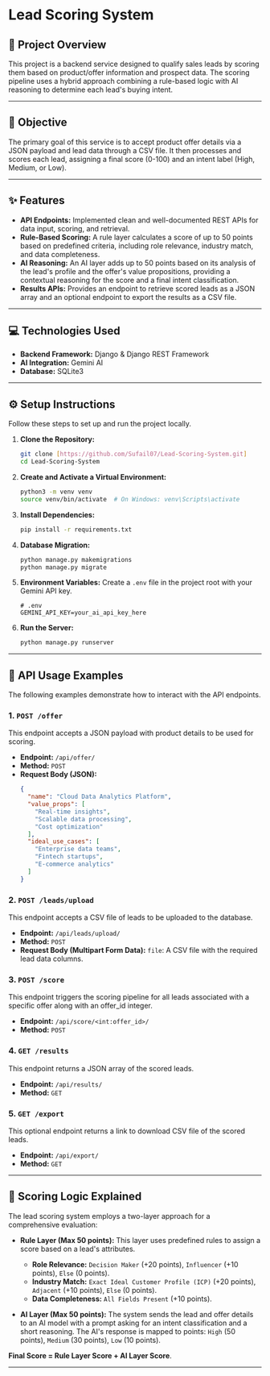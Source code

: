 # Lead Scoring System

## 🚀 Project Overview

This project is a backend service designed to qualify sales leads by scoring them based on product/offer information and prospect data. The scoring pipeline uses a hybrid approach combining a rule-based logic with AI reasoning to determine each lead's buying intent.

---

## 🎯 Objective

The primary goal of this service is to accept product offer details via a JSON payload and lead data through a CSV file. It then processes and scores each lead, assigning a final score (0-100) and an intent label (High, Medium, or Low).

---

## ✨ Features

* **API Endpoints:** Implemented clean and well-documented REST APIs for data input, scoring, and retrieval.
* **Rule-Based Scoring:** A rule layer calculates a score of up to 50 points based on predefined criteria, including role relevance, industry match, and data completeness.
* **AI Reasoning:** An AI layer adds up to 50 points based on its analysis of the lead's profile and the offer's value propositions, providing a contextual reasoning for the score and a final intent classification.
* **Results APIs:** Provides an endpoint to retrieve scored leads as a JSON array and an optional endpoint to export the results as a CSV file.

---

## 💻 Technologies Used

* **Backend Framework:** Django & Django REST Framework
* **AI Integration:** Gemini AI
* **Database:** SQLite3 

---

## ⚙️ Setup Instructions

Follow these steps to set up and run the project locally.

1.  **Clone the Repository:**
    ```bash
    git clone [https://github.com/Sufail07/Lead-Scoring-System.git]
    cd Lead-Scoring-System
    ```
2.  **Create and Activate a Virtual Environment:**
    ```bash
    python3 -m venv venv
    source venv/bin/activate  # On Windows: venv\Scripts\activate
    ```
3.  **Install Dependencies:**
    ```bash
    pip install -r requirements.txt
    ```
4.  **Database Migration:**
    ```bash
    python manage.py makemigrations
    python manage.py migrate
    ```
5.  **Environment Variables:** Create a `.env` file in the project root with your Gemini API key.
    ```
    # .env
    GEMINI_API_KEY=your_ai_api_key_here
    ```
6.  **Run the Server:**
    ```bash
    python manage.py runserver
    ```

---

## 🔗 API Usage Examples

The following examples demonstrate how to interact with the API endpoints.

### **1. `POST /offer`**

This endpoint accepts a JSON payload with product details to be used for scoring.

* **Endpoint:** `/api/offer/`
* **Method:** `POST`
* **Request Body (JSON):**
    ```json
    {
      "name": "Cloud Data Analytics Platform",
      "value_props": [
        "Real-time insights",
        "Scalable data processing",
        "Cost optimization"
      ],
      "ideal_use_cases": [
        "Enterprise data teams",
        "Fintech startups",
        "E-commerce analytics"
      ]
    }
    ```

### **2. `POST /leads/upload`**

This endpoint accepts a CSV file of leads to be uploaded to the database.

* **Endpoint:** `/api/leads/upload/`
* **Method:** `POST`
* **Request Body (Multipart Form Data):**
    `file`: A CSV file with the required lead data columns.

### **3. `POST /score`**

This endpoint triggers the scoring pipeline for all leads associated with a specific offer along with an offer_id integer.

* **Endpoint:** `/api/score/<int:offer_id>/`
* **Method:** `POST`

### **4. `GET /results`**

This endpoint returns a JSON array of the scored leads.

* **Endpoint:** `/api/results/`
* **Method:** `GET`

### **5. `GET /export`**

This optional endpoint returns a link to download CSV file of the scored leads.

* **Endpoint:** `/api/export/`
* **Method:** `GET`

---

## 🧠 Scoring Logic Explained

The lead scoring system employs a two-layer approach for a comprehensive evaluation:

* **Rule Layer (Max 50 points):** This layer uses predefined rules to assign a score based on a lead's attributes.
    * **Role Relevance:** `Decision Maker` (+20 points), `Influencer` (+10 points), `Else` (0 points).
    * **Industry Match:** `Exact Ideal Customer Profile (ICP)` (+20 points), `Adjacent` (+10 points), `Else` (0 points).
    * **Data Completeness:** `All Fields Present` (+10 points).

* **AI Layer (Max 50 points):** The system sends the lead and offer details to an AI model with a prompt asking for an intent classification and a short reasoning. The AI's response is mapped to points: `High` (50 points), `Medium` (30 points), `Low` (10 points).

**Final Score = Rule Layer Score + AI Layer Score**.

---
